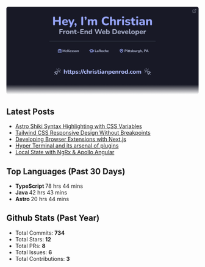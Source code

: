 <p align="center">
  <a href="https://christianpenrod.com">
    <img
      src="assets/banner.png"
      alt="Hey, I'm Christian. Front-End Web Developer (https://christianpenrod.com)."
      title="Hey, I'm Christian. Front-End Web Developer (https://christianpenrod.com)."
    />
  </a>
</p>

<h2>Latest Posts</h2>

<ul>
  
  <li><a href="https://christianpenrod.com/blog/astro-shiki-syntax-highlighting-with-css-variables/">Astro Shiki Syntax Highlighting with CSS Variables</a></li>
  
  <li><a href="https://christianpenrod.com/blog/tailwindcss-responsive-design-without-breakpoints/">Tailwind CSS Responsive Design Without Breakpoints</a></li>
  
  <li><a href="https://christianpenrod.com/blog/developing-browser-extensions-with-nextjs/">Developing Browser Extensions with Next.js</a></li>
  
  <li><a href="https://christianpenrod.com/blog/hyper-terminal-and-its-arsenal-of-plugins/">Hyper Terminal and its arsenal of plugins</a></li>
  
  <li><a href="https://christianpenrod.com/blog/local-state-with-ngrx-and-apollo-angular/">Local State with NgRx &amp; Apollo Angular</a></li>
  
</ul>

<h2>Top Languages (Past 30 Days)</h2>

<ul>
  
  <li>
    <strong>TypeScript </strong>
    <span>78 hrs 44 mins</span>
  </li>
  
  <li>
    <strong>Java </strong>
    <span>42 hrs 43 mins</span>
  </li>
  
  <li>
    <strong>Astro </strong>
    <span>20 hrs 44 mins</span>
  </li>
  
</ul>

<h2>Github Stats (Past Year)</h2>

<ul>
  <li>Total Commits: <strong>734</strong></li>
  <li>Total Stars: <strong>12</strong></li>
  <li>Total PRs: <strong>8</strong></li>
  <li>Total Issues: <strong>6</strong></li>
  <li>Total Contributions: <strong>3</strong></li>
</ul>
